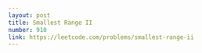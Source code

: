 ```yaml
---
layout: post
title: Smallest Range II
number: 910
link: https://leetcode.com/problems/smallest-range-ii
---
```

